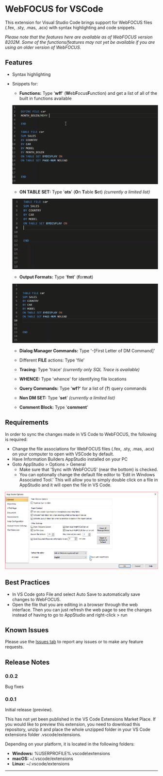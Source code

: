 # WebFOCUS for VSCode

This extension for Visual Studio Code brings support for WebFOCUS files (.fex, .sty, .mas, .acx) with syntax highlighting and code snippets. 

*Please note that the features here are available as of WebFOCUS version 8202M. Some of the functions/features may not yet be available if you are using an older version of WebFOCUS.* 


## Features

 - Syntax highlighting
 - Snippets for:
 
    - **Functions:** Type '**wff**' (**W**eb**F**ocus**F**unction) and get a list of all of the built in functions available

    ![Function snippet](images/Functions.gif)

    - **ON TABLE SET:** Type '**ots**' (**O**n **T**able **S**et) *(currently a limited list)*

    ![ON TABLE SET snippet](images/OnTableSet.gif)   

    - **Output Formats:** Type '**fmt**' (**f**or**m**a**t**)

    ![Format snippet](images/Format.gif)   

    - **Dialog Manager Commands:** Type '-[First Letter of DM Command]'  

    - Different **FILE** actions: Type 'file'

    - **Tracing:** Type 'trace' *(currently only SQL Trace is available)*

    - **WHENCE:** Type 'whence' for identifying file locations

    - **Query Commands:** Type '**wf?**' for a list of (**?**) query commands

    - **Non DM SET:** Type '**set**' *(currently a limited list)*
    
    - **Comment Block:** Type '**comment**'

## Requirements

In order to sync the changes made in VS Code to WebFOCUS, the following is required:
* Change the file associations for WebFOCUS files (.fex, .sty, .mas, .acx) on your computer to open with VSCode by default.
* Have Information Builders AppStudio installed on your PC
* Goto  AppStudio > Options > General 
    - Make sure that 'Sync with WebFOCUS' (near the bottom) is checked. 
    - You can optionally change the default file editor to 'Edit in Windows Associated Tool.' This will allow you to simply double click on a file in AppStudio and it will open the file in VS Code.

 ![App Studio Options](images/AppStudioOptions.png)

## Best Practices

* In VS Code goto File and select Auto Save to automatically save changes to WebFOCUS.
* Open the file that you are editing in a browser through the web interface. Then you can just refresh the web page to see the changes instead of having to go to AppStudio and right-click > run

## Known Issues

Please use the [Issues tab](https://github.com/steebn/WebFOCUS-VSCode/issues) to report any issues or to make any feature requests. 

## Release Notes

### 0.0.2

Bug fixes

### 0.0.1

Initial release (preview). 

This has not yet been published in the VS Code Extensions Market Place. If you would like to preview this extension, you need to download this repository, unzip it and place the whole unzipped folder in your VS Code extensions folder .vscode/extensions. 

Depending on your platform, it is located in the following folders:

- **Windows:** %USERPROFILE%\.vscode\extensions
- **macOS:** ~/.vscode/extensions
- **Linux:** ~/.vscode/extensions

----------
 
